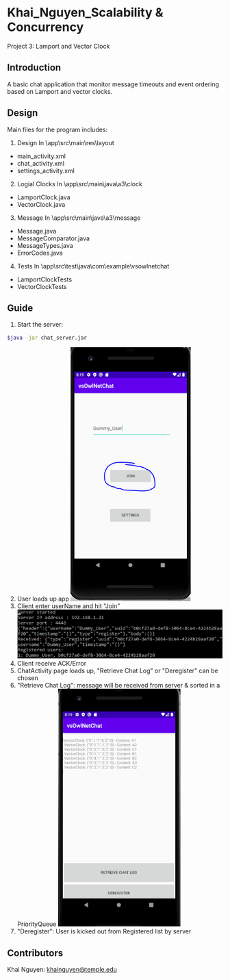 # Khai_Nguyen_Scalability & Concurrency
Project 3: Lamport and Vector Clock

## Introduction
A basic chat application that monitor message timeouts and event ordering based on Lamport and vector clocks.

## Design
Main files for the program includes:

1. Design 
In \app\src\main\res\layout
* main_activity.xml
* chat_activity.xml
* settings_activity.xml

2. Logial Clocks
In \app\src\main\java\a3\clock
* LamportClock.java
* VectorClock.java

3. Message
In \app\src\main\java\a3\message
* Message.java
* MessageComparator.java
* MessageTypes.java
* ErrorCodes.java

4. Tests
In \app\src\test\java\com\example\vsowlnetchat
* LamportClockTests
* VectorClockTests

## Guide 

1. Start the server:
```bash
$java -jar chat_server.jar 
```

2. User loads up app
![](images/step_1.PNG)
3. Client enter userName and hit "Join"
![](images/step_2.PNG)
4. Client receive ACK/Error
5. ChatActivity page loads up, "Retrieve Chat Log" or "Deregister" can be chosen
6. "Retrieve Chat Log": message will be received from server & sorted in a PriorityQueue
![](images/step_3.PNG)
7. "Deregister": User is kicked out from Registered list by server


## Contributors
Khai Nguyen: khainguyen@temple.edu
